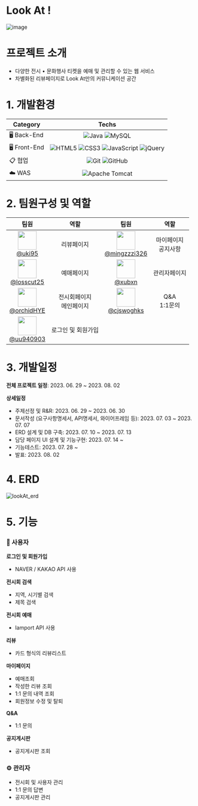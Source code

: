 # Look At !
![image](https://github.com/orchidHYE/LookAt/assets/131605360/ee3614cb-bcfd-41fd-8345-4f955a38f104)

# 프로젝트 소개
- 다양한 전시 • 문화행사 티켓을 예매 및 관리할 수 있는 웹 서비스
- 차별화된 리뷰페이지로 Look At만의 커뮤니케이션 공간
# 1. 개발환경
| Category    | Techs    |
|---   |:---:   |
| 🖥️ Back-End     | ![Java](https://img.shields.io/badge/java-%23ED8B00.svg?style=for-the-badge&logo=openjdk&logoColor=white) ![MySQL](https://img.shields.io/badge/mysql-4479A1.svg?style=for-the-badge&logo=mysql&logoColor=white)|
| 🖥️ Front-End     | ![HTML5](https://img.shields.io/badge/html5-%23E34F26.svg?style=for-the-badge&logo=html5&logoColor=white) ![CSS3](https://img.shields.io/badge/css3-%231572B6.svg?style=for-the-badge&logo=css3&logoColor=white) ![JavaScript](https://img.shields.io/badge/javascript-%23323330.svg?style=for-the-badge&logo=javascript&logoColor=%23F7DF1E) ![jQuery](https://img.shields.io/badge/jquery-%230769AD.svg?style=for-the-badge&logo=jquery&logoColor=white)|
| 📋 협업    | ![Git](https://img.shields.io/badge/git-%23F05033.svg?style=for-the-badge&logo=git&logoColor=white) ![GitHub](https://img.shields.io/badge/github-%23121011.svg?style=for-the-badge&logo=github&logoColor=white)|
| ☁️ WAS    | ![Apache Tomcat](https://img.shields.io/badge/apache%20tomcat-%23F8DC75.svg?style=for-the-badge&logo=apache-tomcat&logoColor=black)|


# 2. 팀원구성 및 역할
| 팀원 | 역할 | 팀원 | 역할 |
|:-:|:-:|:-:|:-:| 
| <img src="https://avatars.githubusercontent.com/u/80761052?v=4" width="50" height="50"/><br/>[@uki95](https://github.com/uki95) | 리뷰페이지 | <img src="https://avatars.githubusercontent.com/u/131141333?v=4" width="50" height="50"/><br/>[@mingzzzi326](https://github.com/mingzzzi326) | 마이페이지<br/>공지사항 |
| <img src="https://avatars.githubusercontent.com/u/80761052?v=4" width="50" height="50"/><br/>[@losscut25](https://github.com/losscut25) | 예매페이지 | <img src="https://avatars.githubusercontent.com/u/134905595?v=4" width="50" height="50"/><br/>[@xubxn](https://github.com/xubxn) | 관리자페이지 |
| <img src="https://avatars.githubusercontent.com/u/131605360?v=4" width="50" height="50"/><br/>[@orchidHYE](https://github.com/orchidHYE) | 전시회페이지<br/>메인페이지 | <img src="https://avatars.githubusercontent.com/u/125880480?v=4" width="50" height="50"/><br/>[@cjswoghks](https://github.com/cjswoghks) | Q&A<br/>1:1문의 |
| <img src="https://avatars.githubusercontent.com/u/128020445?v=4" width="50" height="50"/><br/>[@uu940903](https://github.com/uu940903) | 로그인 및 회원가입 |

# 3. 개발일정
**전체 프로젝트 일정**: 2023. 06. 29 ~ 2023. 08. 02

**상세일정**
- 주제선정 및 R&R: 2023. 06. 29 ~ 2023. 06. 30
- 문서작성 (요구사항명세서, API명세서, 와이어프레임 등): 2023. 07. 03 ~ 2023. 07. 07
- ERD 설계 및 DB 구축: 2023. 07. 10 ~ 2023. 07. 13
- 담당 페이지 UI 설계 및 기능구현: 2023. 07. 14 ~
- 기능테스트: 2023. 07. 28 ~
- 발표: 2023. 08. 02

# 4. ERD
![lookAt_erd](https://github.com/orchidHYE/LookAt/assets/131605360/9248b1ef-1e65-4b6c-b719-721cd186dda0)

# 5. 기능
###  👤 사용자
**로그인 및 회원가입**
- NAVER / KAKAO API 사용

**전시회 검색**
- 지역, 시기별 검색
- 제목 검색

**전시회 예매**
- Iamport API 사용

**리뷰**
- 카드 형식의 리뷰리스트

**마이페이지**
- 예매조회
- 작성한 리뷰 조회
- 1:1 문의 내역 조회
- 회원정보 수정 및 탈퇴

**Q&A**
- 1:1 문의

**공지게시판**
- 공지게시판 조회

### ⚙️ 관리자
- 전시회 및 사용자 관리
- 1:1 문의 답변
- 공지게시판 관리
